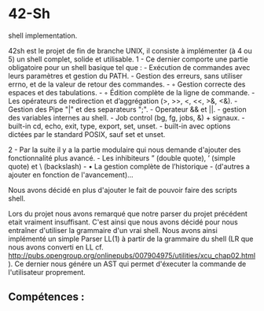 # 42-Sh
shell implementation.

42sh est le projet de fin de branche UNIX, il consiste à implémenter (à 4 ou 5) un shell complet, solide et utilisable.
 1 - Ce dernier comporte une partie obligatoire pour un shell basique tel que :
        - Exécution de commandes avec leurs paramètres et gestion du PATH.
        - Gestion des erreurs, sans utiliser errno, et de la valeur de retour des commandes.
        - ◦ Gestion correcte des espaces et des tabulations.
        - ◦ Édition complète de la ligne de commande.
        - Les opérateurs de redirection et d’aggrégation (>, >>, <, <<, >&, <&).
        - Gestion des Pipe "|" et des separateurs ";".
        - Operateur && et ||.
        - gestion des variables internes au shell.
        - Job control (bg, fg, jobs, &) + signaux.
        - built-in cd, echo, exit, type, export, set, unset.
        - built-in avec options dictées par le standard POSIX, sauf set et unset.
        
 2 - Par la suite il y a la partie modulaire qui nous demande d'ajouter des fonctionnalité plus avancé.
        - Les inhibiteurs ” (double quote), ’ (simple quote) et \ (backslash)
        - • La gestion complète de l’historique
        - (d'autres a ajouter en fonction de l'avancement)...
        
        
Nous avons décidé en plus d'ajouter le fait de pouvoir faire des scripts shell.

Lors du projet nous avons remarqué que notre parser du projet précédent etait vraiment insuffisant.
C'est ainsi que nous avons décidé pour nous entraîner d'utiliser la grammaire d'un vrai shell. Nous avons ainsi implémenté un simple Parser LL(1) à partir de la grammaire du shell (LR que nous avons converti en LL cf. http://pubs.opengroup.org/onlinepubs/007904975/utilities/xcu_chap02.html).
Ce dernier nous génére un AST qui permet d'éxecuter la commande de l'utilisateur proprement.


## Compétences :
